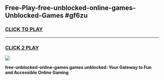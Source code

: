 
## Free-Play-free-unblocked-online-games-Unblocked-Games #gf6zu
<h3>
<a href="https://news.freeplayer.one?title=free-unblocked-online-games&ref=8M">CLICK TO PLAY</a></h3>
<hr>

<h3>
<a href="https://news.freeplayer.one?title=free-unblocked-online-games&ref=8M">CLICK 2 PLAY</a>
  
</h3>

<a href="https://news.freeplayer.one?title=free-unblocked-online-games&ref=8M"><img src="https://clearcache.store/games.png"></a>


**free-unblocked-online-games games unblocked: Your Gateway to Fun and Accessible Online Gaming**
